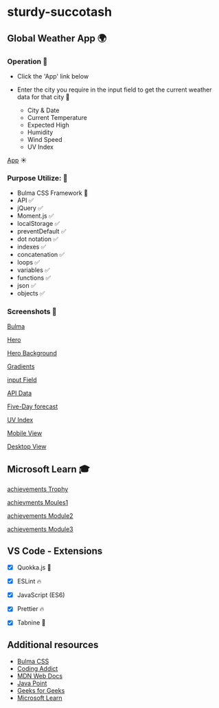 # sturdy-succotash

## Global Weather App 🌍

### Operation 🎯

 - Click the 'App' link below 
 - Enter the city you require in the input field to get the current weather data for that city  🌆
 
     - City & Date
     - Current Temperature
     - Expected High
     - Humidity
     - Wind Speed
     - UV Index
 
 
 [App](https://codesleeps.github.io/sturdy-succotash/) ☀️
 
 
### Purpose Utilize: 🦾

 - Bulma CSS Framework 👀
 - API ✅
 - jQuery ✅
 - Moment.js ✅
 - localStorage ✅
 - preventDefault ✅
 - dot notation ✅
 - indexes ✅
 - concatenation ✅
 - loops ✅
 - variables ✅
 - functions ✅
 - json ✅
 - objects ✅
 
 
 ### Screenshots 📸
 
[Bulma](https://user-images.githubusercontent.com/125808990/232556531-f7599c96-c789-452e-a971-b08301708740.png)

[Hero](https://user-images.githubusercontent.com/125808990/232556257-7ecf3659-6df8-4997-b84c-493c6102d97d.png)

[Hero Background](https://user-images.githubusercontent.com/125808990/232557314-c34580f7-82a4-42a8-b695-4d80b36bad0d.png)

[Gradients](https://user-images.githubusercontent.com/125808990/232557427-732ddac9-0fd0-4dba-b08d-47e12cbfa78a.png)

[input Field](https://user-images.githubusercontent.com/125808990/232636265-b45c4ac2-4489-498f-8e24-244fd0505301.png)

[API Data](https://user-images.githubusercontent.com/125808990/232636306-e95c68d5-55f1-44cb-ae76-def616099a2b.png)

[Five-Day forecast](https://user-images.githubusercontent.com/125808990/232636358-09eb3c3a-c35a-40d9-bceb-7af1b318bcb3.png)

[UV Index](https://user-images.githubusercontent.com/125808990/232639157-28a52fe1-29a0-4663-a9d5-b95ec44ceb70.png)

[Mobile View](https://user-images.githubusercontent.com/125808990/232771192-005af6ae-124f-4c03-95d3-e482731b0b75.png)

[Desktop View](https://user-images.githubusercontent.com/125808990/232771220-8e5ad174-6f60-4ef0-8d44-75e8f352c509.png)




## Microsoft Learn 🎓

[achievements Trophy](https://user-images.githubusercontent.com/125808990/226473105-96a90167-8ca6-4897-8746-ab92653da446.png)

[achievments Moules1](https://user-images.githubusercontent.com/125808990/226473129-f310796d-08b0-408e-8670-996c6dba5615.png)

[achievements Module2](https://user-images.githubusercontent.com/125808990/226473142-e8869831-ae96-4667-af2e-5828c477256b.png)

[achievements Module3](https://user-images.githubusercontent.com/125808990/226473163-eee6dc4c-8abb-4a83-b166-3127f2d67f41.png)


## VS Code - Extensions

- [x] Quokka.js 🤖
- [x] ESLint 🔥
- [x] JavaScript (ES6) 
- [x] Prettier 🔥
- [x] Tabnine 🤖



## Additional resources

- [Bulma CSS](https://bulma.io/)
- [Coding Addict](https://johnsmilga.com)
- [MDN Web Docs](https://developer.mozilla.org/en-US/)
- [Java Point](https://www.javatpoint.com/jquery-example)
- [Geeks for Geeks](https://www.geeksforgeeks.org/jquery-examples/)
- [Microsoft Learn](https://learn.microsoft.com/en-us/training/)

